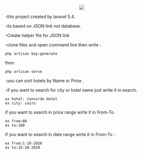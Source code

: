 <p align="center"><img src="https://laravel.com/assets/img/components/logo-laravel.svg"></p>

-this project created by laravel 5.4.

-its based on JSON link not database.

-Create helper file for JSON link

-clone files and open command line then write : 

	php artisan key:generate
then	
	
	php artisan serve

-you can sort hotels by Name or Price .

-if you want to search for city or hotel name just write it in search.

	ex hotel: Concorde Hotel
	ex city: cairo

if you want to search in price range wirte it in From-To.

	ex from:80
	ex to:100
if you want to search in date range wirte it in From-To :

	ex from:1-10-2020
	ex to:15-10-2020

